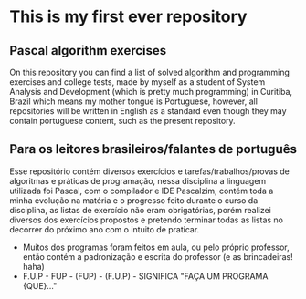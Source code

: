 # This is my first ever repository





## Pascal algorithm exercises

On this repository you can find a list of solved algorithm and programming exercises and college tests, made by myself as a student of System Analysis and Development (which is pretty much programming) in Curitiba, Brazil which means my mother tongue is Portuguese, however, all repositories will be written in English as a standard even though they may contain portuguese content, such as the present repository.



## Para os leitores brasileiros/falantes de português

Esse repositório contém diversos exercícios e tarefas/trabalhos/provas de algoritmas e práticas de programação, nessa disciplina a linguagem utilizada foi Pascal, com o compilador e IDE Pascalzim, contém toda a minha evolução na matéria e o progresso feito durante o curso da disciplina, as listas de exercício não eram obrigatórias, porém realizei diversos dos exercícios propostos e pretendo terminar todas as listas no decorrer do próximo ano com o intuito de praticar.


* Muitos dos programas foram feitos em aula, ou pelo próprio professor, então contém a padronização e escrita do professor (e as brincadeiras! haha)
* F.U.P - FUP - (FUP) - (F.U.P) - SIGNIFICA "FAÇA UM PROGRAMA {QUE}..."
